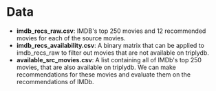 # Data

- **imdb_recs_raw.csv**: IMDB's top 250 movies and 12 recommended movies for each of the source movies.
- **imdb_recs_availability.csv**: A binary matrix that can be applied to imdb_recs_raw to filter out movies that are not available on triplydb.
- **available_src_movies.csv**: A list containing all of IMDb's top 250 movies, that are also available on triplydb. We can make recommendations for these movies and evaluate them on the recommendations of IMDb.
